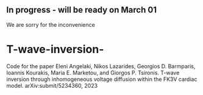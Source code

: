## In progress - will be ready on March 01
We are sorry for the inconvenience
# T-wave-inversion-
Code for the paper Eleni Angelaki, Nikos Lazarides, Georgios D. Barmparis, Ioannis Kourakis, Maria E. Marketou, and Giorgos P. Tsironis. T-wave inversion through inhomogeneous voltage diffusion within the FK3V cardiac model. arXiv:submit/5234360, 2023
